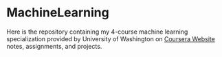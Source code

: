 # MachineLearning
Here is the repository containing my 4-course machine learning specialization provided by University of Washington on [Coursera Website](https://www.coursera.org/specializations/machine-learning)
 notes, assignments, and projects.
